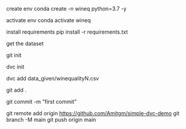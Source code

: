 create env
conda create -n wineq python=3.7 -y

activate env
conda activate wineq

install requirements
pip install -r requirements.txt

get the dataset

git init 

dvc init

dvc add data_given/winequalityN.csv

git add .

git commit -m  "first commit"

git remote add origin https://github.com/Amitgm/simple-dvc-demo
git branch -M main
git push origin main
